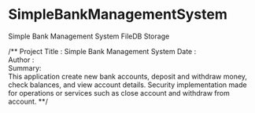 # SimpleBankManagementSystem
Simple Bank Management System FileDB Storage

/**
Project Title : Simple Bank Management System
Date : <br>
Author :<br>
Summary:<br>
This application create new bank accounts,
deposit and withdraw money, check balances, and view account details.
Security implementation made for operations or services such as close account and withdraw from account.
**/
